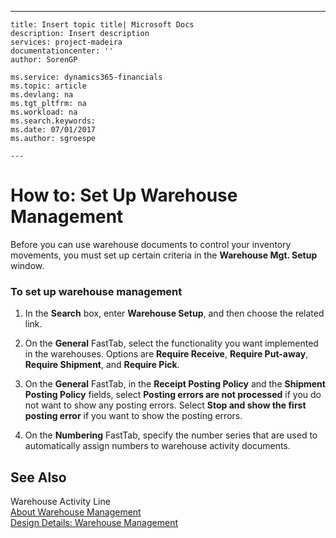 ---
    title: Insert topic title| Microsoft Docs
    description: Insert description
    services: project-madeira
    documentationcenter: ''
    author: SorenGP

    ms.service: dynamics365-financials
    ms.topic: article
    ms.devlang: na
    ms.tgt_pltfrm: na
    ms.workload: na
    ms.search.keywords:
    ms.date: 07/01/2017
    ms.author: sgroespe

    ---
# How to: Set Up Warehouse Management
Before you can use warehouse documents to control your inventory movements, you must set up certain criteria in the **Warehouse Mgt. Setup** window.  
  
### To set up warehouse management  
  
1.  In the **Search** box, enter **Warehouse Setup**, and then choose the related link.  
  
2.  On the **General** FastTab, select the functionality you want implemented in the warehouses. Options are **Require Receive**, **Require Put-away**, **Require Shipment**, and **Require Pick**.  
  
3.  On the **General** FastTab, in the **Receipt Posting Policy** and the **Shipment Posting Policy** fields, select **Posting errors are not processed** if you do not want to show any posting errors. Select **Stop and show the first posting error** if you want to show the posting errors.  
  
4.  On the **Numbering** FastTab, specify the number series that are used to automatically assign numbers to warehouse activity documents.  
  
## See Also  
 Warehouse Activity Line   
 [About Warehouse Management](../about-warehouse-management.md)   
 [Design Details: Warehouse Management](../design-details-warehouse-management.md)